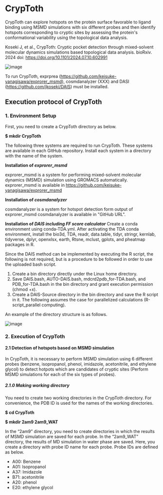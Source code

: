 # CrypToth
CrypToth can explore hotspots on the protein surface favorable to ligand binding using MSMD simulations with six different probes and then identify hotspots corresponding to cryptic sites by assessing the protein's conformational variability using the topological data analysis. 

Koseki J, et al., CrypToth: Cryptic pocket detection through mixed-solvent molecular dynamics simulations based topological data analysis. bioRxiv. 2024 doi: https://doi.org/10.1101/2024.07.10.602991

![image](https://github.com/user-attachments/assets/ea300d6d-c5cf-43e3-a920-1a10667fcd9b)

To run CrypToth, exprprea (https://github.com/keisuke-yanagisawa/exprorer_msmd), cosmdanalyzer (XXX) and DASI (https://github.com/jkoseki/DAIS) must be installed. 


## Execution protocol of CrypToth
### 1.	Environment Setup
First, you need to create a CrypToth directory as below.

**$ mkdir CrypToth**

The following three systems are required to run CrypToth. These systems are available in each GitHub repository. Install each system in a directory with the name of the system.


**Installation of _exprorer_msmd_**

exprorer_msmd is a system for performing mixed-solvent molecular dynamics (MSMD) simulation using GROMACS automatically.
exprorer_msmd is available in https://github.com/keisuke-yanagisawa/exprorer_msmd


**Installation of _cosmdanalyzer_**

cosmdanalyzer is a system for hotspot detection form output of exprorer_msmd
cosmdanalyzer is available in "GitHub URL".

**Installation of _DAIS including FF score calculator_**
Create a conda environment using conda-TDA.yml. After activating the TDA conda environment, install the bio3d, TDA, readr, data.table, tidyr, stringr, kernlab, tidyverse, dplyr, openxlsx, earth, Rtsne, mclust, gplots, and pheatmap packages in R.

Since the DAIS method can be implemented by executing the R script, the following is not required, but is a procedure to be followed in order to use the uploaded bash script.

1. Create a bin directory directly under the Linux home directory.
2. Save DAIS.bash, AUTO-DAIS.bash, mdcrd2pdb_for-TDA.bash, and PDB_for-TDA.bash in the bin directory and grant execution permission (chmod +x).
3. Create a DAIS-Source directory in the bin directory and save the R script in it.
The following assumes the case for parallelized calculations (R-script_parallel computing).


An example of the directory structure is as follows.

![image](https://github.com/user-attachments/assets/65217c06-7f12-40e3-99c8-e1816f32cf50)


### 2.	Execution of CrypToth
#### 2.1    Detection of hotspots based on MSMD simulation
In CrypToth, it is necessary to perform MSMD simulation using 6 different probes (benzene, isopropanol, phenol, imidazole, acetonitrile, and ethylene glycol) to detect hotpots which are candidates of cryptic sites (Perform MSMD simulations for each of the six types of probes).

##### 2.1.0    Making working directory
You need to create two working directories in the CrypToth directory. For convenience, the PDB ID is used for the names of the working directories.

**$ cd CrypToth**

**$ mkdir 2am9 2am9_WAT**

In the “2am9” directory, you need to create directories in which the results of MSMD simulation are saved for each probe. In the “2am9_WAT” directory, the results of MD simulation in water phase are saved. Here, you create a directory with probe ID name for each probe. Probe IDs are defined as below.

- A00: Benzene
- A01: Isopropanol
- A37: Imidazole
- B71: acetonitrile
- A20: phenol
- E20: ethylene glycol

